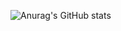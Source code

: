 ![Anurag's GitHub stats](https://github-readme-stats.vercel.app/api?username=nowhereim&theme=merko_icons=true)
